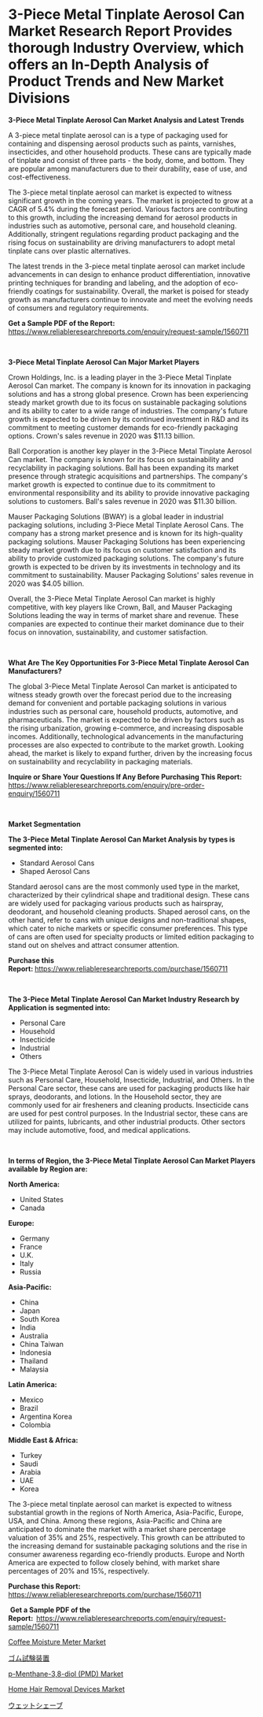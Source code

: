 <p><h1>3-Piece Metal Tinplate Aerosol Can Market Research Report Provides thorough Industry Overview, which offers an In-Depth Analysis of Product Trends and New Market Divisions</h1></p><p><strong>3-Piece Metal Tinplate Aerosol Can Market Analysis and Latest Trends</strong></p>
<p><p>A 3-piece metal tinplate aerosol can is a type of packaging used for containing and dispensing aerosol products such as paints, varnishes, insecticides, and other household products. These cans are typically made of tinplate and consist of three parts - the body, dome, and bottom. They are popular among manufacturers due to their durability, ease of use, and cost-effectiveness.</p><p>The 3-piece metal tinplate aerosol can market is expected to witness significant growth in the coming years. The market is projected to grow at a CAGR of 5.4% during the forecast period. Various factors are contributing to this growth, including the increasing demand for aerosol products in industries such as automotive, personal care, and household cleaning. Additionally, stringent regulations regarding product packaging and the rising focus on sustainability are driving manufacturers to adopt metal tinplate cans over plastic alternatives.</p><p>The latest trends in the 3-piece metal tinplate aerosol can market include advancements in can design to enhance product differentiation, innovative printing techniques for branding and labeling, and the adoption of eco-friendly coatings for sustainability. Overall, the market is poised for steady growth as manufacturers continue to innovate and meet the evolving needs of consumers and regulatory requirements.</p></p>
<p><strong>Get a Sample PDF of the Report:&nbsp;</strong> <a href="https://www.reliableresearchreports.com/enquiry/request-sample/1560711">https://www.reliableresearchreports.com/enquiry/request-sample/1560711</a></p>
<p>&nbsp;</p>
<p><strong>3-Piece Metal Tinplate Aerosol Can Major Market Players</strong></p>
<p><p>Crown Holdings, Inc. is a leading player in the 3-Piece Metal Tinplate Aerosol Can market. The company is known for its innovation in packaging solutions and has a strong global presence. Crown has been experiencing steady market growth due to its focus on sustainable packaging solutions and its ability to cater to a wide range of industries. The company's future growth is expected to be driven by its continued investment in R&D and its commitment to meeting customer demands for eco-friendly packaging options. Crown's sales revenue in 2020 was $11.13 billion.</p><p>Ball Corporation is another key player in the 3-Piece Metal Tinplate Aerosol Can market. The company is known for its focus on sustainability and recyclability in packaging solutions. Ball has been expanding its market presence through strategic acquisitions and partnerships. The company's market growth is expected to continue due to its commitment to environmental responsibility and its ability to provide innovative packaging solutions to customers. Ball's sales revenue in 2020 was $11.30 billion.</p><p>Mauser Packaging Solutions (BWAY) is a global leader in industrial packaging solutions, including 3-Piece Metal Tinplate Aerosol Cans. The company has a strong market presence and is known for its high-quality packaging solutions. Mauser Packaging Solutions has been experiencing steady market growth due to its focus on customer satisfaction and its ability to provide customized packaging solutions. The company's future growth is expected to be driven by its investments in technology and its commitment to sustainability. Mauser Packaging Solutions' sales revenue in 2020 was $4.05 billion.</p><p>Overall, the 3-Piece Metal Tinplate Aerosol Can market is highly competitive, with key players like Crown, Ball, and Mauser Packaging Solutions leading the way in terms of market share and revenue. These companies are expected to continue their market dominance due to their focus on innovation, sustainability, and customer satisfaction.</p></p>
<p>&nbsp;</p>
<p><strong>What Are The Key Opportunities For 3-Piece Metal Tinplate Aerosol Can Manufacturers?</strong></p>
<p><p>The global 3-Piece Metal Tinplate Aerosol Can market is anticipated to witness steady growth over the forecast period due to the increasing demand for convenient and portable packaging solutions in various industries such as personal care, household products, automotive, and pharmaceuticals. The market is expected to be driven by factors such as the rising urbanization, growing e-commerce, and increasing disposable incomes. Additionally, technological advancements in the manufacturing processes are also expected to contribute to the market growth. Looking ahead, the market is likely to expand further, driven by the increasing focus on sustainability and recyclability in packaging materials.</p></p>
<p><strong>Inquire or Share Your Questions If Any Before Purchasing This Report:</strong> <a href="https://www.reliableresearchreports.com/enquiry/pre-order-enquiry/1560711">https://www.reliableresearchreports.com/enquiry/pre-order-enquiry/1560711</a></p>
<p>&nbsp;</p>
<p><strong>Market Segmentation</strong></p>
<p><strong>The 3-Piece Metal Tinplate Aerosol Can Market Analysis by types is segmented into:</strong></p>
<p><ul><li>Standard Aerosol Cans</li><li>Shaped Aerosol Cans</li></ul></p>
<p><p>Standard aerosol cans are the most commonly used type in the market, characterized by their cylindrical shape and traditional design. These cans are widely used for packaging various products such as hairspray, deodorant, and household cleaning products. Shaped aerosol cans, on the other hand, refer to cans with unique designs and non-traditional shapes, which cater to niche markets or specific consumer preferences. This type of cans are often used for specialty products or limited edition packaging to stand out on shelves and attract consumer attention.</p></p>
<p><strong>Purchase this Report:&nbsp;</strong><a href="https://www.reliableresearchreports.com/purchase/1560711">https://www.reliableresearchreports.com/purchase/1560711</a></p>
<p>&nbsp;</p>
<p><strong>The 3-Piece Metal Tinplate Aerosol Can Market Industry Research by Application is segmented into:</strong></p>
<p><ul><li>Personal Care</li><li>Household</li><li>Insecticide</li><li>Industrial</li><li>Others</li></ul></p>
<p><p>The 3-Piece Metal Tinplate Aerosol Can is widely used in various industries such as Personal Care, Household, Insecticide, Industrial, and Others. In the Personal Care sector, these cans are used for packaging products like hair sprays, deodorants, and lotions. In the Household sector, they are commonly used for air fresheners and cleaning products. Insecticide cans are used for pest control purposes. In the Industrial sector, these cans are utilized for paints, lubricants, and other industrial products. Other sectors may include automotive, food, and medical applications.</p></p>
<p>&nbsp;</p>
<p><strong>In terms of Region, the 3-Piece Metal Tinplate Aerosol Can Market Players available by Region are:</strong></p>
<p>
    <p> <strong> North America: </strong>
        <ul>
            <li>United States</li>
            <li>Canada</li>
        </ul>
        </p> 
    <p> <strong> Europe: </strong>
        <ul>
            <li>Germany</li>
            <li>France</li>
            <li>U.K.</li>
            <li>Italy</li>
            <li>Russia</li>
        </ul>
        </p> 
    <p> <strong> Asia-Pacific: </strong>
        <ul>
            <li>China</li>
            <li>Japan</li>
            <li>South Korea</li>
            <li>India</li>
            <li>Australia</li>
            <li>China Taiwan</li>
            <li>Indonesia</li>
            <li>Thailand</li>
            <li>Malaysia</li>
        </ul>
        </p> 
    <p> <strong> Latin America: </strong>
        <ul>
            <li>Mexico</li>
            <li>Brazil</li>
            <li>Argentina Korea</li>
            <li>Colombia</li>
        </ul>
        </p> 
    <p> <strong> Middle East & Africa: </strong>
        <ul>
            <li>Turkey</li>
            <li>Saudi</li>
            <li>Arabia</li>
            <li>UAE</li>
            <li>Korea</li>
        </ul>
    </p>
    </p>
<p><p>The 3-piece metal tinplate aerosol can market is expected to witness substantial growth in the regions of North America, Asia-Pacific, Europe, USA, and China. Among these regions, Asia-Pacific and China are anticipated to dominate the market with a market share percentage valuation of 35% and 25%, respectively. This growth can be attributed to the increasing demand for sustainable packaging solutions and the rise in consumer awareness regarding eco-friendly products. Europe and North America are expected to follow closely behind, with market share percentages of 20% and 15%, respectively.</p></p>
<p><strong>Purchase this Report: </strong><a href="https://www.reliableresearchreports.com/purchase/1560711">https://www.reliableresearchreports.com/purchase/1560711</a></p>
<p>&nbsp;<strong>Get a Sample PDF of the Report:&nbsp;&nbsp;</strong><a href="https://www.reliableresearchreports.com/enquiry/request-sample/1560711">https://www.reliableresearchreports.com/enquiry/request-sample/1560711</a></p>
<p><strong></strong></p>
<p><p><a href="https://issuu.com/reportprime-2/docs/coffee-moisture-meter-market-size-2030.pptx">Coffee Moisture Meter Market</a></p><p><a href="https://github.com/xtkhtofdt934839/Market-Research-Report-List-1/blob/main/4917721170.md">ゴム試験装置</a></p><p><a href="https://github.com/josesg55/Market-Research-Report-List-1/blob/main/p-menthane-38-diol-pmd-market.md">p-Menthane-3,8-diol (PMD) Market</a></p><p><a href="https://issuu.com/reportprime-2/docs/home-hair-removal-devices-market-size-2030.pptx">Home Hair Removal Devices Market</a></p><p><a href="https://github.com/ddwcuskozol07187/Market-Research-Report-List-1/blob/main/4231408171.md">ウェットシェーブ</a></p></p>